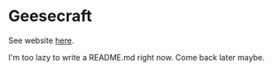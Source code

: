 # Geesecraft

See website [here](https://gsmc.dmmdgm.dev/).

I'm too lazy to write a README.md right now. Come back later maybe.
